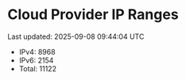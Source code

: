 # Cloud Provider IP Ranges
Last updated: 2025-09-08 09:44:04 UTC

- IPv4: 8968
- IPv6: 2154
- Total: 11122
